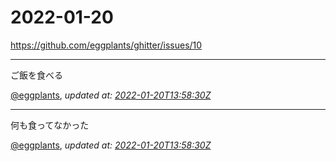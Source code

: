 # 2022-01-20

<https://github.com/eggplants/ghitter/issues/10>

---

ご飯を食べる

[@eggplants](https://github.com/eggplants), *updated at: [2022-01-20T13:58:30Z](https://github.com/eggplants/ghitter/issues/10#issue-1108223605)*

---

何も食ってなかった

[@eggplants](https://github.com/eggplants), *updated at: [2022-01-20T13:58:30Z](https://github.com/eggplants/ghitter/issues/10#issuecomment-1017529561)*
